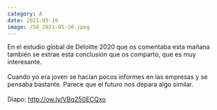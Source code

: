 ```yaml
--- 
category: A 
date: 2021-05-10 
image: /58_2021-05-10.jpeg 
--- 
```


En el estudio global de Deloitte 2020 que os comentaba esta mañana también se extrae esta conclusión que os comparto, que es muy interesante. <br><br>Cuando yo era joven se hacían pocos informes en las empresas y se pensaba bastante. Parece que el futuro nos depara algo similar. <br><br>Diapo: http://ow.ly/VBq250ECQxo